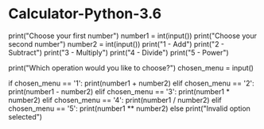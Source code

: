 # Calculator-Python-3.6

print("Choose your first number")
number1 = int(input())
print("Choose your second number")
number2 = int(input())
print("1 - Add")
print("2 - Subtract")
print("3 - Multiply")
print("4 - Divide")
print("5 - Power")

print("Which operation would you like to choose?")
chosen_menu = input()

if chosen_menu == '1':
    print(number1 + number2)
elif chosen_menu == '2':
    print(number1 - number2)
elif chosen_menu == '3':
    print(number1 * number2)
elif chosen_menu == '4':
    print(number1 / number2)
elif chosen_menu == '5':
    print(number1 ** number2)
else
    print("Invalid option selected")
